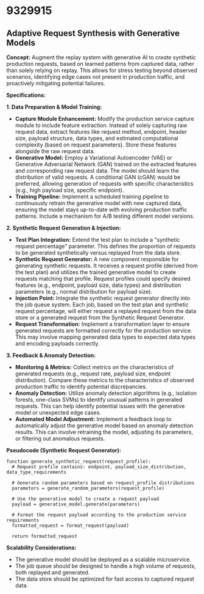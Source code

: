 # 9329915

## Adaptive Request Synthesis with Generative Models

**Concept:** Augment the replay system with generative AI to *create* synthetic production requests, based on learned patterns from captured data, rather than solely relying on replay. This allows for stress testing beyond observed scenarios, identifying edge cases not present in production traffic, and proactively mitigating potential failures.

**Specifications:**

**1. Data Preparation & Model Training:**

*   **Capture Module Enhancement:** Modify the production service capture module to include feature extraction. Instead of solely capturing raw request data, extract features like request method, endpoint, header size, payload structure, data types, and estimated computational complexity (based on request parameters). Store these features alongside the raw request data.
*   **Generative Model:** Employ a Variational Autoencoder (VAE) or Generative Adversarial Network (GAN) trained on the extracted features and corresponding raw request data. The model should learn the distribution of valid requests.  A conditional GAN (cGAN) would be preferred, allowing generation of requests with specific characteristics (e.g., high payload size, specific endpoint).
*   **Training Pipeline:** Implement a scheduled training pipeline to continuously retrain the generative model with new captured data, ensuring the model stays up-to-date with evolving production traffic patterns.  Include a mechanism for A/B testing different model versions.

**2. Synthetic Request Generation & Injection:**

*   **Test Plan Integration:** Extend the test plan to include a "synthetic request percentage" parameter. This defines the proportion of requests to be generated synthetically versus replayed from the data store.
*   **Synthetic Request Generator:** A new component responsible for generating synthetic requests. It receives a request profile (derived from the test plan) and utilizes the trained generative model to create requests matching that profile.  Request profiles could specify desired features (e.g., endpoint, payload size, data types) and distribution parameters (e.g., normal distribution for payload size).
*   **Injection Point:** Integrate the synthetic request generator directly into the job queue system. Each job, based on the test plan and synthetic request percentage, will either request a replayed request from the data store or a generated request from the Synthetic Request Generator.
*   **Request Transformation:** Implement a transformation layer to ensure generated requests are formatted correctly for the production service. This may involve mapping generated data types to expected data types and encoding payloads correctly.

**3. Feedback & Anomaly Detection:**

*   **Monitoring & Metrics:** Collect metrics on the characteristics of generated requests (e.g., request rate, payload size, endpoint distribution). Compare these metrics to the characteristics of observed production traffic to identify potential discrepancies.
*   **Anomaly Detection:** Utilize anomaly detection algorithms (e.g., isolation forests, one-class SVMs) to identify unusual patterns in generated requests. This can help identify potential issues with the generative model or unexpected edge cases.
*   **Automated Model Adjustment:** Implement a feedback loop to automatically adjust the generative model based on anomaly detection results. This can involve retraining the model, adjusting its parameters, or filtering out anomalous requests.



**Pseudocode (Synthetic Request Generator):**

```pseudocode
function generate_synthetic_request(request_profile):
  # Request profile contains: endpoint, payload_size_distribution, data_type_requirements
  
  # Generate random parameters based on request_profile distributions
  parameters = generate_random_parameters(request_profile)

  # Use the generative model to create a request payload
  payload = generative_model.generate(parameters) 

  # Format the request payload according to the production service requirements
  formatted_request = format_request(payload)

  return formatted_request
```

**Scalability Considerations:**

*   The generative model should be deployed as a scalable microservice.
*   The job queue should be designed to handle a high volume of requests, both replayed and generated.
*   The data store should be optimized for fast access to captured request data.